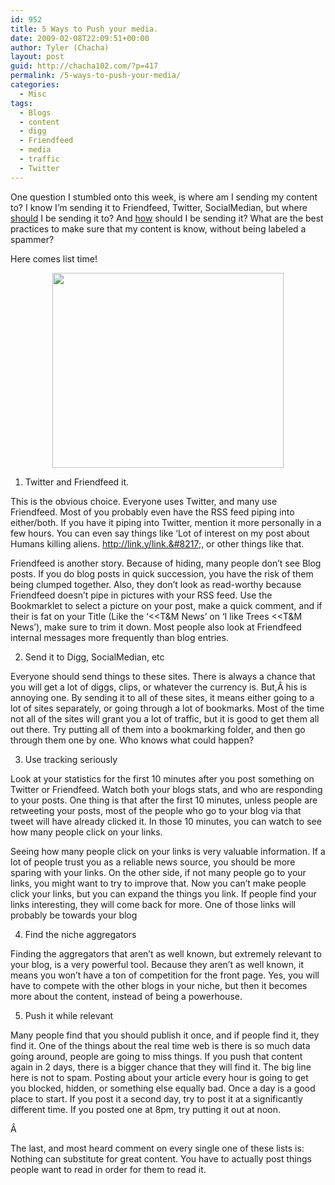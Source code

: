 ```yaml
---
id: 952
title: 5 Ways to Push your media.
date: 2009-02-08T22:09:51+00:00
author: Tyler (Chacha)
layout: post
guid: http://chacha102.com/?p=417
permalink: /5-ways-to-push-your-media/
categories:
  - Misc
tags:
  - Blogs
  - content
  - digg
  - Friendfeed
  - media
  - traffic
  - Twitter
---
```

One question I stumbled onto this week, is where am I sending my content to? I know I&#8217;m sending it to Friendfeed, Twitter, SocialMedian, but where <span style="text-decoration:underline">should</span> I be sending it to? And <span style="text-decoration:underline">how</span> should I be sending it? What are the best practices to make sure that my content is know, without being labeled a spammer?

Here comes list time!

<p style="text-align:center">
  <img class="aligncenter" src="http://www.toothpastefordinner.com/070806/manager-set-list.gif" alt="" width="370" height="312" /><!--more-->
</p>

1) Twitter and Friendfeed it.

This is the obvious choice. Everyone uses Twitter, and many use Friendfeed. Most of you probably even have the RSS feed piping into either/both. If you have it piping into Twitter, mention it more personally in a few hours. You can even say things like &#8216;Lot of interest on my post about Humans killing aliens. http://link.y/link.&#8217;, or other things like that.

Friendfeed is another story. Because of hiding, many people don&#8217;t see Blog posts. If you do blog posts in quick succession, you have the risk of them being clumped together. Also, they don&#8217;t look as read-worthy because Friendfeed doesn&#8217;t pipe in pictures with your RSS feed. Use the Bookmarklet to select a picture on your post, make a quick comment, and if their is fat on your Title (Like the &#8216;<<T&M News&#8217; on &#8216;I like Trees <<T&M News&#8217;), make sure to trim it down. Most people also look at Friendfeed internal messages more frequently than blog entries.

2) Send it to Digg, SocialMedian, etc

Everyone should send things to these sites. There is always a chance that you will get a lot of diggs, clips, or whatever the currency is. But,Â his is annoying one. By sending it to all of these sites, it means either going to a lot of sites separately, or going through a lot of bookmarks. Most of the time not all of the sites will grant you a lot of traffic, but it is good to get them all out there. Try putting all of them into a bookmarking folder, and then go through them one by one. Who knows what could happen?

3) Use tracking seriously

Look at your statistics for the first 10 minutes after you post something on Twitter or Friendfeed. Watch both your blogs stats, and who are responding to your posts. One thing is that after the first 10 minutes, unless people are retweeting your posts, most of the people who go to your blog via that tweet will have already clicked it. In those 10 minutes, you can watch to see how many people click on your links.

Seeing how many people click on your links is very valuable information. If a lot of people trust you as a reliable news source, you should be more sparing with your links. On the other side, if not many people go to your links, you might want to try to improve that. Now you can&#8217;t make people click your links, but you can expand the things you link. If people find your links interesting, they will come back for more. One of those links will probably be towards your blog

4) Find the niche aggregators

Finding the aggregators that aren&#8217;t as well known, but extremely relevant to your blog, is a very powerful tool. Because they aren&#8217;t as well known, it means you won&#8217;t have a ton of competition for the front page. Yes, you will have to compete with the other blogs in your niche, but then it becomes more about the content, instead of being a powerhouse.

5) Push it while relevant

Many people find that you should publish it once, and if people find it, they find it. One of the things about the real time web is there is so much data going around, people are going to miss things. If you push that content again in 2 days, there is a bigger chance that they will find it. The big line here is not to spam. Posting about your article every hour is going to get you blocked, hidden, or something else equally bad. Once a day is a good place to start. If you post it a second day, try to post it at a significantly different time. If you posted one at 8pm, try putting it out at noon.

Â 

The last, and most heard comment on every single one of these lists is: Nothing can substitute for great content. You have to actually post things people want to read in order for them to read it.
